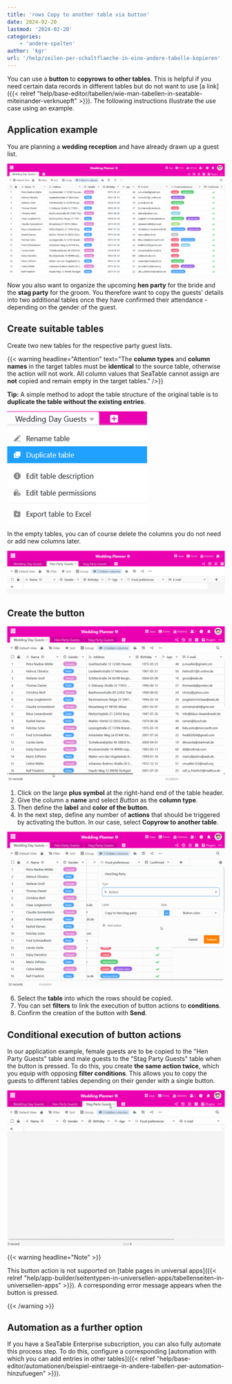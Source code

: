 ```yaml
---
title: 'rows Copy to another table via button'
date: 2024-02-20
lastmod: '2024-02-20'
categories:
    - 'andere-spalten'
author: 'kgr'
url: '/help/zeilen-per-schaltflaeche-in-eine-andere-tabelle-kopieren'
---
```


You can use a **button** to **copyrows to other tables**. This is helpful if you need certain data records in different tables but do not want to use [a link]({{< relref "help/base-editor/tabellen/wie-man-tabellen-in-seatable-miteinander-verknuepft" >}}). The following instructions illustrate the use case using an example.

## Application example

You are planning a **wedding reception** and have already drawn up a guest list.

![Example guest list](images/Beispiel-Gaesteliste.png)

Now you also want to organize the upcoming **hen party** for the bride and the **stag party** for the groom. You therefore want to copy the guests' details into two additional tables once they have confirmed their attendance - depending on the gender of the guest.

## Create suitable tables

Create two new tables for the respective party guest lists.

{{< warning  headline="Attention"  text="The **column types** and **column names** in the target tables must be **identical** to the source table, otherwise the action will not work. All column values that SeaTable cannot assign are **not** copied and remain empty in the target tables." />}}

**Tip:** A simple method to adopt the table structure of the original table is to **duplicate the table without the existing entries**.

![Duplicate table structure](images/Tabellenstruktur-duplizieren.png)

In the empty tables, you can of course delete the columns you do not need or add new columns later.

![Empty duplicated tables](images/Leere-duplizierte-Tabellen.png)

## Create the button

![Create button](images/Schaltflaeche-anlegen.gif)

1. Click on the large **plus symbol** at the right-hand end of the table header.
2. Give the column a **name** and select _Button_ as the **column type**.
3. Then define the **label** and **color of the button**.
4. In the next step, define any number of **actions** that should be triggered by activating the button. In our case, select **Copyrow to another table**.

![Copy button action row to another table](images/Schaltflaechen-Aktion-Zeile-in-andere-Tabelle-kopieren.gif)

6. Select the **table** into which the rows should be copied.
7. You can set **filters** to link the execution of button actions to **conditions**.
8. Confirm the creation of the button with **Send**.

## Conditional execution of button actions

In our application example, female guests are to be copied to the "Hen Party Guests" table and male guests to the "Stag Party Guests" table when the button is pressed. To do this, you create **the same action twice**, which you equip with opposing **filter conditions**. This allows you to copy the guests to different tables depending on their gender with a single button.

![Copied by button rows](images/Per-Schaltflaeche-kopierte-Zeilen.gif)

{{< warning  headline="Note" >}}

This button action is not supported on [table pages in universal apps]({{< relref "help/app-builder/seitentypen-in-universellen-apps/tabellenseiten-in-universellen-apps" >}}). A corresponding error message appears when the button is pressed.

{{< /warning >}}

## Automation as a further option

If you have a SeaTable Enterprise subscription, you can also fully automate this process step. To do this, configure a corresponding [automation with which you can add entries in other tables]({{< relref "help/base-editor/automationen/beispiel-eintraege-in-andere-tabellen-per-automation-hinzufuegen" >}}).
